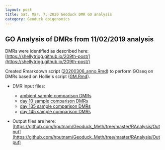 ```yaml
---
layout: post
title: Sat. Mar. 7, 2020 Geoduck DMR GO analysis
category: Geoduck epigenomics
---
```


## GO Analysis of DMRs from 11/02/2019 analysis

DMRs were identified as described here: [https://shellytrigg.github.io/209th-post/](https://shellytrigg.github.io/209th-post/)

Created Rmarkdown script ([20200306_anno.Rmd](https://github.com/shellytrigg/Shelly_Pgenerosa/blob/master/analyses/20200306_anno/20200306_anno.Rmd)) to perform GOseq on DMRs based on Hollie's script ([GM.Rmd](https://github.com/hputnam/Geoduck_Meth/blob/master/RAnalysis/Scripts/GM.Rmd)).

- DMR input files: 
	- [ambient sample comparison DMRs](https://github.com/shellytrigg/Shelly_Pgenerosa/blob/master/analyses/20191102_anno/amb_AllTimes.GO.txt)	
	- [day 10 sample comparison DMRs](https://github.com/shellytrigg/Shelly_Pgenerosa/blob/master/analyses/20191102_anno/day10_AllpH.GO.txt)
	- [day 135 sample comparison DMRs](https://github.com/shellytrigg/Shelly_Pgenerosa/blob/master/analyses/20191102_anno/day135_AllpH.GO.txt)
	- [day 145 sample comparison DMRs](https://github.com/shellytrigg/Shelly_Pgenerosa/blob/master/analyses/20191102_anno/day145_AllpH.GO.txt)

- Output files are here: [https://github.com/hputnam/Geoduck_Meth/tree/master/RAnalysis/Output](https://github.com/hputnam/Geoduck_Meth/tree/master/RAnalysis/Output)